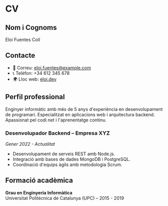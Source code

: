 # CV
## Nom i Cognoms
Eloi Fuentes Coll
## Contacte
- 📧 Correu: eloi.fuentes@example.com  
- 📞 Telèfon: +34 612 345 678  
- 🌍 Lloc web: [eloi.dev](https://eloi.dev)
## Perfil professional
Enginyer informàtic amb més de 5 anys d'experiència en desenvolupament de programari. Especialitzat en aplicacions web i arquitectura backend. Apassionat pel codi net i l'aprenentatge continu.
### Desenvolupador Backend – Empresa XYZ
*Gener 2022 - Actualitat*  
- Desenvolupament de serveis REST amb Node.js.
- Integració amb bases de dades MongoDB i PostgreSQL.
- Coordinació d'equips àgils amb metodologia Scrum.
## Formació acadèmica

**Grau en Enginyeria Informàtica**  
Universitat Politècnica de Catalunya (UPC) – 2015 - 2019